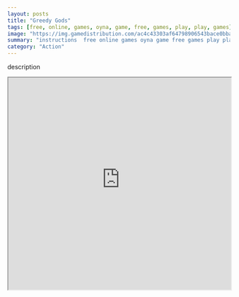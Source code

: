 ```yaml
---
layout: posts
title: "Greedy Gods"
tags: [free, online, games, oyna, game, free, games, play, play, games]
image: "https://img.gamedistribution.com/ac4c43303af64798906543bace0bba63.jpg"
summary: "instructions  free online games oyna game free games play play games"
category: "Action"
---
```


description

<iframe width="100%" height="480px;" src="https://html5.gamedistribution.com/ac4c43303af64798906543bace0bba63/"></iframe>